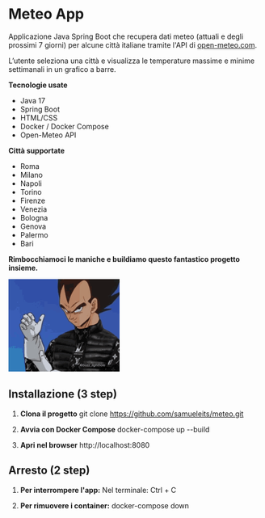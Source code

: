 # Meteo App

Applicazione Java Spring Boot che recupera dati meteo (attuali e degli prossimi 7 giorni) per alcune città italiane tramite l'API di [open-meteo.com](https://open-meteo.com).

L’utente seleziona una città e visualizza le temperature massime e minime settimanali in un grafico a barre.

**Tecnologie usate**

- Java 17
- Spring Boot
- HTML/CSS
- Docker / Docker Compose
- Open-Meteo API

**Città supportate**

- Roma
- Milano
- Napoli
- Torino
- Firenze
- Venezia
- Bologna
- Genova
- Palermo
- Bari

**Rimbocchiamoci le maniche e buildiamo questo fantastico progetto insieme.**

![Demo GIF](img/drip-vegeta-drip.gif)
   
## Installazione (3 step)

1. **Clona il progetto**
   git clone https://github.com/samueleits/meteo.git

2. **Avvia con Docker Compose**
   docker-compose up --build

3. **Apri nel browser**
  http://localhost:8080

## Arresto (2 step)

1. **Per interrompere l'app:**
Nel terminale: Ctrl + C

2. **Per rimuovere i container:**
docker-compose down
